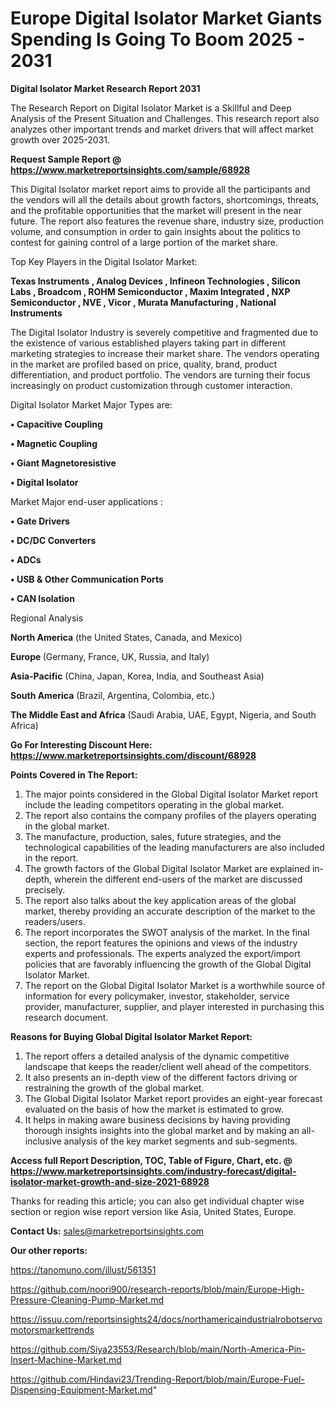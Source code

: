 # Europe Digital Isolator Market Giants Spending Is Going To Boom 2025 - 2031

<strong>Digital Isolator Market Research Report 2031</strong>

The Research Report on Digital Isolator Market is a Skillful and Deep Analysis of the Present Situation and Challenges. This research report also analyzes other important trends and market drivers that will affect market growth over 2025-2031.

<strong>Request Sample Report @ <a href=https://www.marketreportsinsights.com/sample/68928>https://www.marketreportsinsights.com/sample/68928</a></strong>

This Digital Isolator market report aims to provide all the participants and the vendors will all the details about growth factors, shortcomings, threats, and the profitable opportunities that the market will present in the near future. The report also features the revenue share, industry size, production volume, and consumption in order to gain insights about the politics to contest for gaining control of a large portion of the market share.

Top Key Players in the Digital Isolator Market:

<strong>Texas Instruments , Analog Devices , Infineon Technologies , Silicon Labs , Broadcom , ROHM Semiconductor , Maxim Integrated , NXP Semiconductor , NVE , Vicor , Murata Manufacturing , National Instruments </strong>

The Digital Isolator Industry is severely competitive and fragmented due to the existence of various established players taking part in different marketing strategies to increase their market share. The vendors operating in the market are profiled based on price, quality, brand, product differentiation, and product portfolio. The vendors are turning their focus increasingly on product customization through customer interaction.

Digital Isolator Market Major Types are:

<strong>• Capacitive Coupling

• Magnetic Coupling

• Giant Magnetoresistive

• Digital Isolator</strong>

Market Major end-user applications :

<strong>• Gate Drivers

• DC/DC Converters

• ADCs

• USB & Other Communication Ports

• CAN Isolation</strong>

Regional Analysis

</u><strong><b>North America</b></strong> (the United States, Canada, and Mexico)

<strong><b>Europe </b></strong>(Germany, France, UK, Russia, and Italy)

<strong><b>Asia-Pacific</b></strong> (China, Japan, Korea, India, and Southeast Asia)

<strong><b>South America</b></strong> (Brazil, Argentina, Colombia, etc.)

<strong><b>The Middle East and Africa</b></strong> (Saudi Arabia, UAE, Egypt, Nigeria, and South Africa)

<strong>Go For Interesting Discount Here: <a href=https://www.marketreportsinsights.com/discount/68928>https://www.marketreportsinsights.com/discount/68928</a></strong>

<strong>Points Covered in The Report:</strong>
<ol>
  <li>The major points considered in the Global Digital Isolator Market report include the leading competitors operating in the global market.</li>
  <li>The report also contains the company profiles of the players operating in the global market.</li>
  <li>The manufacture, production, sales, future strategies, and the technological capabilities of the leading manufacturers are also included in the report.</li>
  <li>The growth factors of the Global Digital Isolator Market are explained in-depth, wherein the different end-users of the market are discussed precisely.</li>
  <li>The report also talks about the key application areas of the global market, thereby providing an accurate description of the market to the readers/users.</li>
  <li>The report incorporates the SWOT analysis of the market. In the final section, the report features the opinions and views of the industry experts and professionals. The experts analyzed the export/import policies that are favorably influencing the growth of the Global Digital Isolator Market.</li>
  <li>The report on the Global Digital Isolator Market is a worthwhile source of information for every policymaker, investor, stakeholder, service provider, manufacturer, supplier, and player interested in purchasing this research document.</li>
</ol>
<strong>Reasons for Buying Global Digital Isolator Market Report:</strong>

<ol>
  <li>The report offers a detailed analysis of the dynamic competitive landscape that keeps the reader/client well ahead of the competitors.</li>
  <li>It also presents an in-depth view of the different factors driving or restraining the growth of the global market.</li>
  <li>The Global Digital Isolator Market report provides an eight-year forecast evaluated on the basis of how the market is estimated to grow.</li>
  <li>It helps in making aware business decisions by having providing thorough insights insights into the global market and by making an all-inclusive analysis of the key market segments and sub-segments.</li>
</ol>
<strong>Access full Report Description, TOC, Table of Figure, Chart, etc. @ <a href=https://www.marketreportsinsights.com/industry-forecast/digital-isolator-market-growth-and-size-2021-68928>https://www.marketreportsinsights.com/industry-forecast/digital-isolator-market-growth-and-size-2021-68928</a></strong>


Thanks for reading this article; you can also get individual chapter wise section or region wise report version like Asia, United States, Europe.

<strong>Contact Us:</strong>
sales@marketreportsinsights.com

<strong>Our other reports:</strong>

<a href=https://tanomuno.com/illust/561351>https://tanomuno.com/illust/561351</a>

<a href=https://github.com/noori900/research-reports/blob/main/Europe-High-Pressure-Cleaning-Pump-Market.md>https://github.com/noori900/research-reports/blob/main/Europe-High-Pressure-Cleaning-Pump-Market.md</a>

<a href=https://issuu.com/reportsinsights24/docs/northamericaindustrialrobotservomotorsmarkettrends>https://issuu.com/reportsinsights24/docs/northamericaindustrialrobotservomotorsmarkettrends</a>

<a href=https://github.com/Siya23553/Research/blob/main/North-America-Pin-Insert-Machine-Market.md>https://github.com/Siya23553/Research/blob/main/North-America-Pin-Insert-Machine-Market.md</a>

<a href=https://github.com/Hindavi23/Trending-Report/blob/main/Europe-Fuel-Dispensing-Equipment-Market.md>https://github.com/Hindavi23/Trending-Report/blob/main/Europe-Fuel-Dispensing-Equipment-Market.md</a>"
